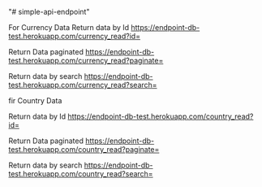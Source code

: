 "# simple-api-endpoint" 

For Currency Data
Return data by Id
https://endpoint-db-test.herokuapp.com/currency_read?id=

Return Data paginated
https://endpoint-db-test.herokuapp.com/currency_read?paginate=


Return data by search
https://endpoint-db-test.herokuapp.com/currency_read?search=

fir Country Data

Return data by Id
https://endpoint-db-test.herokuapp.com/country_read?id=

Return Data paginated
https://endpoint-db-test.herokuapp.com/country_read?paginate=


Return data by search
https://endpoint-db-test.herokuapp.com/country_read?search=




